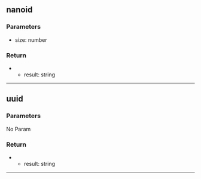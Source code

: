 ## nanoid
### Parameters
- size: number

### Return
- - result: string

--------------------------------------------
## uuid
### Parameters
No Param
### Return
- - result: string

--------------------------------------------
